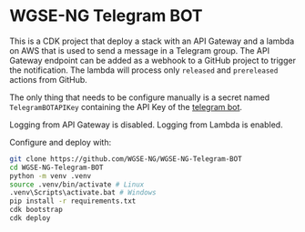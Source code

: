 # WGSE-NG Telegram BOT

This is a CDK project that deploy a stack with an API Gateway and a lambda on AWS that is used to send a message in a Telegram group.
The API Gateway endpoint can be added as a webhook to a GitHub project to trigger the notification.
The lambda will process only `released` and `prereleased` actions from GitHub.

The only thing that needs to be configure manually is a secret named `TelegramBOTAPIKey` containing the API Key of the [telegram bot](https://core.telegram.org/bots/tutorial).

Logging from API Gateway is disabled. Logging from Lambda is enabled.

Configure and deploy with:
```bash
git clone https://github.com/WGSE-NG/WGSE-NG-Telegram-BOT
cd WGSE-NG-Telegram-BOT
python -m venv .venv
source .venv/bin/activate # Linux
.venv\Scripts\activate.bat # Windows
pip install -r requirements.txt
cdk bootstrap
cdk deploy
```
